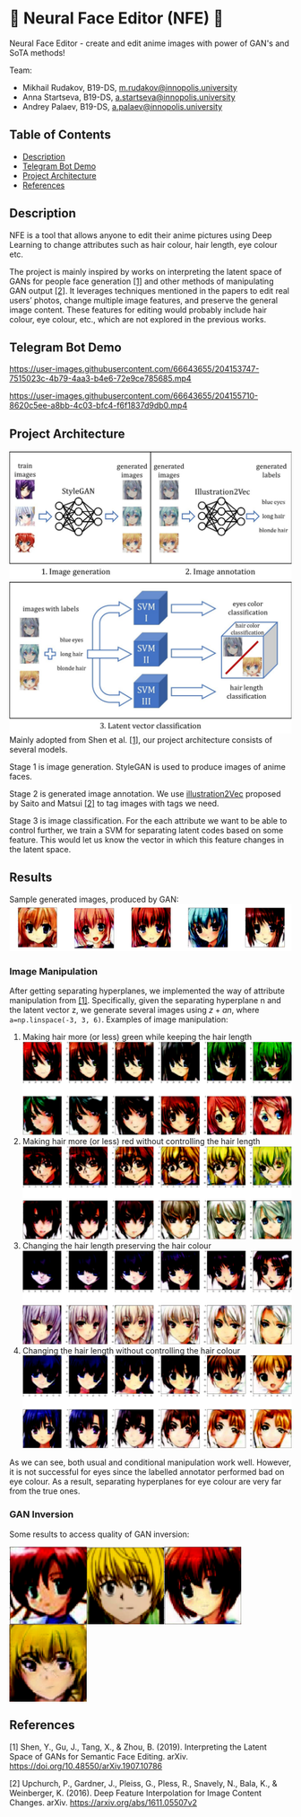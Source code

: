 # :robot: Neural Face Editor (NFE) :art:

Neural Face Editor - create and edit anime images with power of GAN's and SoTA methods!

Team:
- Mikhail Rudakov, B19-DS, m.rudakov@innopolis.university
- Anna Startseva, B19-DS, a.startseva@innopolis.university
- Andrey Palaev, B19-DS, a.palaev@innopolis.university

## Table of Contents
- [Description](#description)
- [Telegram Bot Demo](#telegram-bot-demo)
- [Project Architecture](#project-architecture)
- [References](#references)

## Description
NFE is a tool that allows anyone to edit their anime pictures using Deep Learning to change attributes such as hair colour, hair length, eye colour etc.

The project is mainly inspired by works on interpreting the latent space of GANs for people face generation [[1]](#1) and other methods of manipulating GAN output [[2]](#2). 
It leverages techniques mentioned in the papers to edit real users’ photos, change multiple image features, and preserve the general image content. 
These features for editing would probably include hair colour, eye colour, etc., which are not explored in the previous works.

## Telegram Bot Demo
https://user-images.githubusercontent.com/66643655/204153747-7515023c-4b79-4aa3-b4e6-72e9ce785685.mp4

https://user-images.githubusercontent.com/66643655/204155710-8620c5ee-a8bb-4c03-bfc4-f6f1837d9db0.mp4

## Project Architecture
![Step 1 and 2](images/image_generation_annotation.jpg)
![Step 3](images/svm.jpg)
Mainly adopted from Shen et al. [[1]](#1), our project architecture consists of several models.

Stage 1 is image generation. StyleGAN is used to produce images of anime faces.

Stage 2 is generated image annotation. We use [illustration2Vec](https://github.com/rezoo/illustration2vec) proposed by Saito and Matsui [[2]](#2) to tag images with tags we need.

Stage 3 is image classification. For the each attribute we want to be able to control further, we train a SVM for separating latent codes based on some feature. This would let us know the vector in which this feature changes in the latent space.

## Results
Sample generated images, produced by GAN: <br/>
![samples](images/samples.png)

### Image Manipulation
After getting separating hyperplanes, we implemented the way of attribute manipulation from [[1]](#1). Specifically, given the separating hyperplane n and the latent vector z, we generate several images using $z+an$, where `a=np.linspace(-3, 3, 6)`. Examples of image manipulation:
1. Making hair more (or less) green while keeping the hair length
![change_color_green](images/change_color_green.png)
2. Making hair more (or less) red without controlling the hair length
![change_color](images/change_color.png)
3. Changing the hair length preserving the hair colour
![change_length](images/change_length.png)
4. Changing the hair length without controlling the hair colour
![change_color_length](images/change_color_length.png)

As we can see, both usual and conditional manipulation work well. However, it is not successful for eyes since the labelled annotator performed bad on eye colour. As a result, separating hyperplanes for eye colour are very far from the true ones.

### GAN Inversion
Some results to access quality of GAN inversion:

<img align="left" width="138" height="138" src=images/gi11.png>
<img align="center" width="138" height="138" src=images/gi12.png>

<img align="left" width="138" height="138" src=images/gi21.png>
<img align="center" width="138" height="138" src=images/gi22.png>

## References
<a id="1">[1]</a>
Shen, Y., Gu, J., Tang, X., & Zhou, B. (2019). Interpreting the Latent Space of GANs for Semantic Face Editing. arXiv. https://doi.org/10.48550/arXiv.1907.10786

<a id="2">[2]</a> 
Upchurch, P., Gardner, J., Pleiss, G., Pless, R., Snavely, N., Bala, K., & Weinberger, K. (2016). Deep Feature Interpolation for Image Content Changes. arXiv. https://arxiv.org/abs/1611.05507v2
